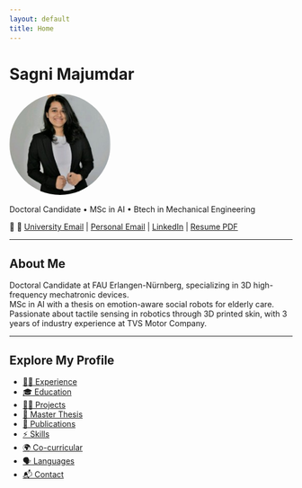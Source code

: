 ```yaml
---
layout: default
title: Home
---
```


# Sagni Majumdar  
<img src="/assets/My_Photo.jpg" alt="Profile Picture" style="border-radius:50%; width:180px;">


Doctoral Candidate • MSc in AI • Btech in Mechanical Engineering  

📧 📧 [University Email](mailto:sagni.majumdar@faps.fau.de) | [Personal Email](mailto:sagnimajumdar1995@gmail.com)
| [LinkedIn](https://www.linkedin.com/in/sagni-majumdar) | [Resume PDF](/assets/Sagni_Majumdar_Resume.pdf)

---

## About Me
Doctoral Candidate at FAU Erlangen-Nürnberg, specializing in 3D high-frequency mechatronic devices.  
MSc in AI with a thesis on emotion-aware social robots for elderly care.  
Passionate about tactile sensing in robotics through 3D printed skin, with 3 years of industry experience at TVS Motor Company.  

---

## Explore My Profile  

- [👨‍💼 Experience](experience.md)  
- [🎓 Education](education.md)  
- [🧑‍💻 Projects](projects.md)  
- [📖 Master Thesis](thesis.md)  
- [📑 Publications](publications.md)  
- [⚡ Skills](skills.md)  
- [🌍 Co-curricular](cocurricular.md)  
- [🗣️ Languages](languages.md)  
- [📬 Contact](contact.md)  
